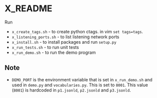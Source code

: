 # X_README

Run
- `x_create_tags.sh` - to create python ctags. in vim `set tags=tags`.
- `x_listening_ports.sh` - to list listening network ports
- `x_install.sh` - to install packages and run `setup.py`
- `x_run_tests.sh` - to run unit tests
- `x_run_demo.sh` - to run the demo program

## Note

- `DEMO_PORT` is the environment variable that is set in `x_run_demo.sh`
  and used in `demo.py` and `vocabularies.py`. This is set to `8001`.
  This value (`8001`) is hardcoded in `p1.jsonld`, `p2.jsonld` and 
  `p3.jsonld`. 

